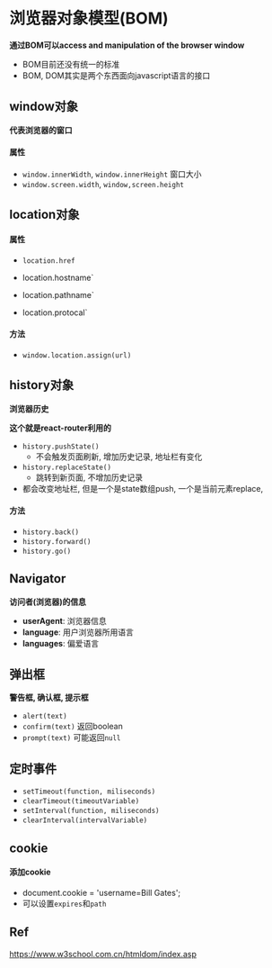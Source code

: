 # 浏览器对象模型(BOM)



**通过BOM可以access and manipulation of the browser window**

- BOM目前还没有统一的标准
- BOM, DOM其实是两个东西面向javascript语言的接口





## window对象

**代表浏览器的窗口**



#### 属性

- `window.innerWidth`, `window.innerHeight` 窗口大小
- `window.screen.width`, `window,screen.height`





## location对象

#### 属性

- `location.href`
- location.hostname`

- location.pathname`
- location.protocal`



#### 方法

- `window.location.assign(url)`





## history对象

**浏览器历史**

**这个就是react-router利用的**



- `history.pushState()`
  - 不会触发页面刷新, 增加历史记录, 地址栏有变化
- `history.replaceState()`
  - 跳转到新页面, 不增加历史记录
- 都会改变地址栏, 但是一个是state数组push, 一个是当前元素replace,





#### 方法

- `history.back()`
- `history.forward()`
- `history.go()`



## Navigator

**访问者(浏览器)的信息**

- **userAgent**: 浏览器信息
- **language**: 用户浏览器所用语言
- **languages**: 偏爱语言



## 弹出框

**警告框, 确认框, 提示框**

- `alert(text)`
- `confirm(text)` 返回boolean
- `prompt(text)` 可能返回`null`





## 定时事件

- `setTimeout(function, miliseconds)`
- `clearTimeout(timeoutVariable)`
- `setInterval(function, miliseconds)`
- `clearInterval(intervalVariable)`



## cookie

#### 添加cookie

- document.cookie = 'username=Bill Gates';
- 可以设置`expires`和`path`



## Ref

https://www.w3school.com.cn/htmldom/index.asp